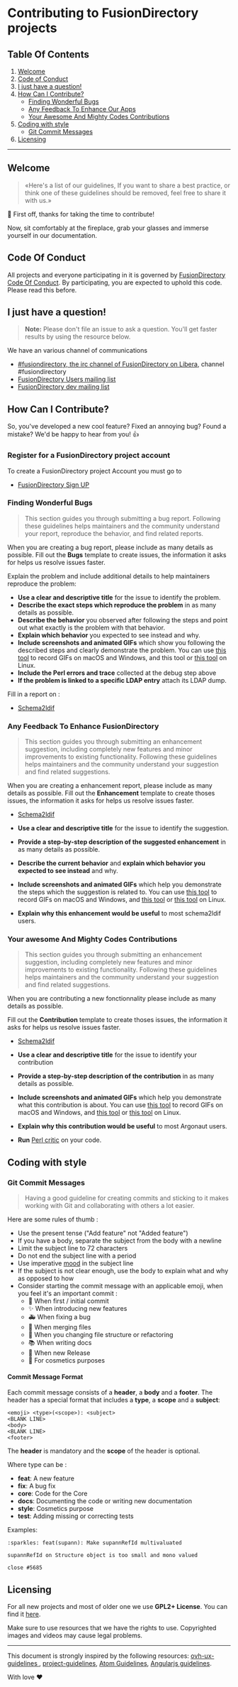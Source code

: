 # Contributing to FusionDirectory projects

## Table Of Contents

1. [Welcome](#Welcome)
2. [Code of Conduct](#code-of-conduct)
3. [I just have a question!](#i-just-have-a-question)
4. [How Can I Contribute?](#how-can-i-contribute)
    * [Finding Wonderful Bugs](#finding-wonderful-bugs)
    * [Any Feedback To Enhance Our Apps](#any-feedback-to-enhance-our-apps)
    * [Your Awesome And Mighty Codes Contributions](#your-awesome-and-mighty-codes-contributions)
5. [Coding with style](#coding-with-style)
    * [Git Commit Messages](#git-commit-messages)
6. [Licensing](#licensing)

---
## Welcome

> «Here's a list of our guidelines, If you want to share a best practice, or think one of these guidelines should be removed, feel free to share it with us.»

:tada: First off, thanks for taking the time to contribute!

Now, sit comfortably at the fireplace, grab your glasses and immerse yourself in our documentation.

## Code Of Conduct

All projects and everyone participating in it is governed by [FusionDirectory Code Of Conduct](./CODE_OF_CONDUCT.md). By participating, you are expected to uphold this code. Please read this before.

## I just have a question!

> **Note:** Please don't file an issue to ask a question. You'll get faster results by using the resource below.

We have an various channel of communications

*  [#fusiondirectory, the irc channel of FusionDirectory on Libera](https://web.libera.chat/), channel #fusiondirectory
*  [FusionDirectory Users mailing list](https://lists.fusiondirectory.org/wws/info/users)
*  [FusionDirectory dev mailing list](https://lists.fusiondirectory.org/wws/info/developpers)

## How Can I Contribute?

So, you've developed a new cool feature? Fixed an annoying bug? Found a mistake? We'd be happy to hear from you! :+1:

### Register for a FusionDirectory project account

To create a FusionDirectory project Account you must go to

* [FusionDirectory Sign UP](https://register.fusiondirectory.org)


### Finding Wonderful Bugs

>This section guides you through submitting a bug report. Following these guidelines helps maintainers and the community understand your report, reproduce the behavior, and find related reports.

When you are creating a bug report, please include as many details as possible. Fill out the **Bugs** template to create issues, the information it asks for helps us resolve issues faster.

Explain the problem and include additional details to help maintainers reproduce the problem:

* **Use a clear and descriptive title** for the issue to identify the problem.
* **Describe the exact steps which reproduce the problem** in as many details as possible.
* **Describe the behavior** you observed after following the steps and point out what exactly is the problem with that behavior.
* **Explain which behavior** you expected to see instead and why.
* **Include screenshots and animated GIFs** which show you following the described steps and clearly demonstrate the problem. You can use [this tool](http://www.cockos.com/licecap/) to record GIFs on macOS and Windows, and this tool or [this tool](https://github.com/GNOME/byzanz) on Linux.
* **Include the Perl errors and trace** collected at the debug step above
* **If the problem is linked to a specific LDAP entry** attach its LDAP dump.

Fill in a report on :

* [Schema2ldif](https://gitlab.fusiondirectory.org/fusiondirectory/schema2ldif/-/issues)

### Any Feedback To Enhance FusionDirectory

>This section guides you through submitting an enhancement suggestion, including completely new features and minor improvements to existing functionality. Following these guidelines helps maintainers and the community understand your suggestion and find related suggestions.


When you are creating a enhancement report, please include as many details as possible. Fill out the **Enhancement** template to create thoses issues, the information it asks for helps us resolve issues faster.


* [Schema2ldif](https://gitlab.fusiondirectory.org/fusiondirectory/schema2ldif/-/issues)

* **Use a clear and descriptive title** for the issue to identify the suggestion.
* **Provide a step-by-step description of the suggested enhancement** in as many details as possible.
* **Describe the current behavior** and **explain which behavior you expected to see instead** and why.
* **Include screenshots and animated GIFs** which help you demonstrate the steps which the suggestion is related to. You can use [this tool](http://www.cockos.com/licecap/) to record GIFs on macOS and Windows, and [this tool](https://github.com/colinkeenan/silentcast) or [this tool](https://github.com/GNOME/byzanz) on Linux.
* **Explain why this enhancement would be useful** to most schema2ldif users.

### Your awesome And Mighty Codes Contributions

>This section guides you through submitting an enhancement suggestion, including completely new features and minor improvements to existing functionality. Following these guidelines helps maintainers and the community understand your suggestion and find related suggestions.

When you are contributing a new fonctionnality please include as many details as possible.

Fill out the **Contribution** template to create thoses issues, the information it asks for helps us resolve issues faster.

* [Schema2ldif](https://gitlab.fusiondirectory.org/fusiondirectory/schema2ldif/-/issues)


* **Use a clear and descriptive title** for the issue to identify your contribution
* **Provide a step-by-step description of the contribution** in as many details as possible.
* **Include screenshots and animated GIFs** which help you demonstrate what this contribution is about. You can use [this tool](http://www.cockos.com/licecap/) to record GIFs on macOS and Windows, and [this tool](https://github.com/colinkeenan/silentcast) or [this tool](https://github.com/GNOME/byzanz) on Linux.
* **Explain why this contribution would be useful** to most Argonaut users.
* **Run** [Perl critic](https://metacpan.org/pod/Perl::Critic) on your code.

## Coding with style

### Git Commit Messages

>Having a good guideline for creating commits and sticking to it makes working with Git and collaborating with others a lot easier.

Here are some rules of thumb :

* Use the present tense ("Add feature" not "Added feature")
* If you have a body, separate the subject from the body with a newline
* Limit the subject line to 72 characters
* Do not end the subject line with a period
* Use imperative [mood](https://en.wikipedia.org/wiki/Imperative_mood#English) in the subject line
* If the subject is not clear enough, use the body to explain what and why as opposed to how
* Consider starting the commit message with an applicable emoji, when you feel it's an important commit :
    * :tada: When first / initial commit
    * :sparkles: When introducing new features
    * :ambulance: When fixing a bug
    * :handshake: When  merging files
    * :tractor: When you changing file structure or refactoring
    * :books: When writing docs
    * :gem: When new Release
    * :lipstick: For cosmetics purposes

#### Commit Message Format
Each commit message consists of a **header**, a **body** and a **footer**.  The header has a special format that includes a **type**, a **scope** and a **subject**:

```
<emoji> <type>(<scope>): <subject>
<BLANK LINE>
<body>
<BLANK LINE>
<footer>
```

The **header** is mandatory and the **scope** of the header is optional.

Where type can be :
  * **feat**:  A new feature
  * **fix**: A bug fix
  * **core**: Code for the Core
  * **docs**: Documenting the code or writing new documentation
  * **style**: Cosmetics purpose
  * **test**: Adding missing or correcting tests

Examples:

```
:sparkles: feat(supann): Make supannRefId multivaluated

supannRefId on Structure object is too small and mono valued

close #5685
```

## Licensing

For all new projects and most of older one we use **GPL2+ License**. You can find it [here](../LICENSE.md).

Make sure to use resources that we have the rights to use. Copyrighted images and videos may cause legal problems.

---

This document is strongly inspired by the following resources: [ovh-ux-guidelines
](https://github.com/ovh-ux/ovh-ux-guidelines), [project-guidelines](https://github.com/wearehive/project-guidelines), [Atom Guidelines](https://github.com/atom/atom/blob/master/CONTRIBUTING.md#reporting-bugs), [Angularjs guidelines](https://github.com/angular/angular.js/blob/master/CONTRIBUTING.md).

With love :heart:
